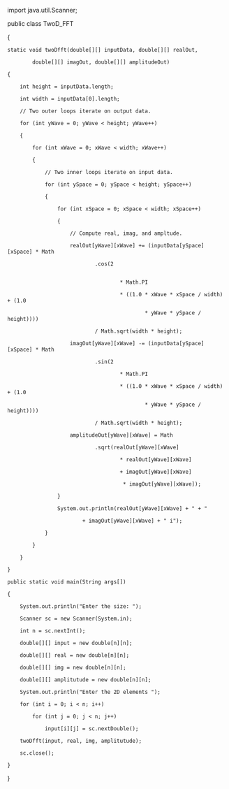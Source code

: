 import java.util.Scanner;
 
public class TwoD_FFT 

{
    
    static void twoDfft(double[][] inputData, double[][] realOut,
            
            double[][] imagOut, double[][] amplitudeOut) 
    
    {
        
        int height = inputData.length;
        
        int width = inputData[0].length;
 
        // Two outer loops iterate on output data.
        
        for (int yWave = 0; yWave < height; yWave++) 
        
        {
            
            for (int xWave = 0; xWave < width; xWave++) 
            
            {
                
                // Two inner loops iterate on input data.
                
                for (int ySpace = 0; ySpace < height; ySpace++) 
                
                {
                    
                    for (int xSpace = 0; xSpace < width; xSpace++) 
                    
                    {
                        
                        // Compute real, imag, and ampltude.
                        
                        realOut[yWave][xWave] += (inputData[ySpace][xSpace] * Math
                                
                                .cos(2
                                        
                                        
                                        * Math.PI
                                        
                                        * ((1.0 * xWave * xSpace / width) + (1.0
                                                
                                                * yWave * ySpace / height))))
                                
                                / Math.sqrt(width * height);
                        
                        imagOut[yWave][xWave] -= (inputData[ySpace][xSpace] * Math
                                
                                .sin(2
                                        
                                        * Math.PI
                                        
                                        * ((1.0 * xWave * xSpace / width) + (1.0
                                                
                                                * yWave * ySpace / height))))
                                
                                / Math.sqrt(width * height);
                        
                        amplitudeOut[yWave][xWave] = Math
                                
                                .sqrt(realOut[yWave][xWave]
                                        
                                        * realOut[yWave][xWave]
                                        
                                        + imagOut[yWave][xWave]
                                         
                                         * imagOut[yWave][xWave]);
                    
                    }
                    
                    System.out.println(realOut[yWave][xWave] + " + "
                            
                            + imagOut[yWave][xWave] + " i");
                
                }
            
            }
        
        }
    
    }
 
    public static void main(String args[]) 
    
    {
        
        System.out.println("Enter the size: ");
        
        Scanner sc = new Scanner(System.in);
        
        int n = sc.nextInt();
        
        double[][] input = new double[n][n];
        
        double[][] real = new double[n][n];
        
        double[][] img = new double[n][n];
        
        double[][] amplitutude = new double[n][n];
        
        System.out.println("Enter the 2D elements ");
        
        for (int i = 0; i < n; i++)
            
            for (int j = 0; j < n; j++)
                
                input[i][j] = sc.nextDouble();
 
        twoDfft(input, real, img, amplitutude);
 
        sc.close();
    
    }

}
